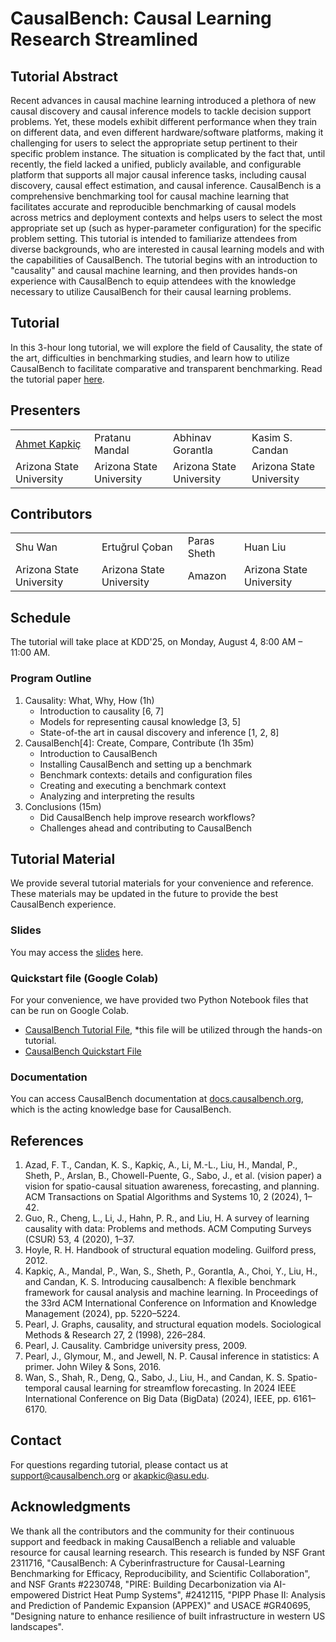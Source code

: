 <!-- # Presenters’ names and bibliography, tutorial outline and what will the participants learn from the tutorial. -->

# CausalBench: Causal Learning Research Streamlined

## Tutorial Abstract

Recent advances in causal machine learning introduced a plethora of new causal discovery and causal inference models to tackle decision support problems. Yet, these models exhibit different performance when they train on different data, and even different hardware/software platforms, making it challenging for users to select the appropriate setup pertinent to their specific problem instance. The situation is complicated by the fact that, until recently, the field lacked a unified, publicly available, and configurable platform that supports all major causal inference tasks, including causal discovery, causal effect estimation, and causal inference. CausalBench is a comprehensive benchmarking tool for causal machine learning that facilitates accurate and reproducible benchmarking of causal models across metrics and deployment contexts and helps users to select the most appropriate set up (such as hyper-parameter configuration) for the specific problem setting. This tutorial is intended to familiarize attendees from diverse backgrounds, who are interested in causal learning models and with the capabilities of CausalBench. The tutorial begins with an introduction to "causality" and causal machine learning, and then provides hands-on experience with CausalBench to equip attendees with the knowledge necessary to utilize CausalBench for their causal learning problems.

## Tutorial
In this 3-hour long tutorial, we will explore the field of Causality, the state of the art, difficulties in benchmarking studies, and learn how to utilize CausalBench to facilitate comparative and transparent benchmarking.
Read the tutorial paper [here](https://docs.causalbench.org/files/papers/CausalBench_Tutorial.pdf).

## Presenters
|  |  | | |
|--|--|--|--|
|[Ahmet Kapkiç](https://kapkic.github.io)  | Pratanu Mandal  | Abhinav Gorantla |Kasim S. Candan |
|Arizona State University| Arizona State University | Arizona State University | Arizona State University|

## Contributors
|  |  | | |
|--|--|--|--|
|Shu Wan  | Ertuğrul Çoban  | Paras Sheth |Huan Liu |
| Arizona State University| Arizona State University | Amazon | Arizona State University|

## Schedule
The tutorial will take place at KDD'25, on Monday, August 4, 8:00 AM – 11:00 AM.

### Program Outline
 1. Causality: What, Why, How (1h)
	 - Introduction to causality [6, 7]
	 - Models for representing causal knowledge [3, 5]
	 - State-of-the art in causal discovery and inference [1, 2, 8]
2. CausalBench[4]: Create, Compare, Contribute (1h 35m)
	- Introduction to CausalBench
	- Installing CausalBench and setting up a benchmark
	- Benchmark contexts: details and configuration files
	- Creating and executing a benchmark context
	- Analyzing and interpreting the results
3. Conclusions (15m)
	- Did CausalBench help improve research workflows?
	- Challenges ahead and contributing to CausalBench

## Tutorial Material
We provide several tutorial materials for your convenience and reference. These materials may be updated in the future to provide the best CausalBench experience.

### Slides
You may access the [slides](../resources/site/KDD'25%20Tutorial%20Deck.pdf) here.

###  Quickstart file (Google Colab)
For your convenience, we have provided two Python Notebook files that can be run on Google Colab.
- [CausalBench Tutorial File](https://colab.research.google.com/drive/1M068y8xOeAzCihDf1YVsFNZUY5JMHCQ8), *this file will be utilized through the hands-on tutorial.
- [CausalBench Quickstart File](https://colab.research.google.com/drive/1M068y8xOeAzCihDf1YVsFNZUY5JMHCQ8) 
### Documentation
You can access CausalBench documentation at [docs.causalbench.org](https://docs.causalbench.org), which is the acting knowledge base for CausalBench.

## References
 1. Azad, F. T., Candan, K. S., Kapkiç, A., Li, M.-L., Liu, H., Mandal, P., Sheth, P., Arslan, B., Chowell-Puente, G., Sabo, J., et al. (vision paper) a vision for spatio-causal situation awareness, forecasting, and planning. ACM Transactions on Spatial Algorithms and Systems 10, 2 (2024), 1–42. 
2. Guo, R., Cheng, L., Li, J., Hahn, P. R., and Liu, H. A survey of learning causality with data: Problems and methods. ACM Computing Surveys (CSUR) 53, 4 (2020), 1–37. 
3. Hoyle, R. H. Handbook of structural equation modeling. Guilford press, 2012. 
4. Kapkiç, A., Mandal, P., Wan, S., Sheth, P., Gorantla, A., Choi, Y., Liu, H., and Candan, K. S. Introducing causalbench: A flexible benchmark framework for causal analysis and machine learning. In Proceedings of the 33rd ACM International Conference on Information and Knowledge Management (2024), pp. 5220–5224. 
5. Pearl, J. Graphs, causality, and structural equation models. Sociological Methods & Research 27, 2 (1998), 226–284. 
6. Pearl, J. Causality. Cambridge university press, 2009. 
7. Pearl, J., Glymour, M., and Jewell, N. P. Causal inference in statistics: A primer. John Wiley & Sons, 2016. 
8. Wan, S., Shah, R., Deng, Q., Sabo, J., Liu, H., and Candan, K. S. Spatio-temporal causal learning for streamflow forecasting. In 2024 IEEE International Conference on Big Data (BigData) (2024), IEEE, pp. 6161–6170.

## Contact
For questions regarding tutorial, please contact us at support@causalbench.org or akapkic@asu.edu.

## Acknowledgments
We thank all the contributors and the community for their continuous support and feedback in making CausalBench a reliable and valuable resource for causal learning research.
This research is funded by NSF Grant 2311716, "CausalBench: A Cyberinfrastructure for Causal-Learning Benchmarking for Efficacy, Reproducibility, and Scientific Collaboration", and NSF Grants #2230748, "PIRE: Building Decarbonization via AI-empowered District Heat Pump Systems", #2412115, "PIPP Phase II: Analysis and Prediction of Pandemic Expansion (APPEX)" and USACE #GR40695, "Designing nature to enhance resilience of built infrastructure in western US landscapes".
